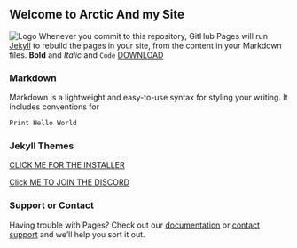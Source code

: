 ## Welcome to Arctic And my Site


![Logo](https://api.glowking.net/cl/arctic_transparent.png) 
Whenever you commit to this repository, GitHub Pages will run [Jekyll](https://jekyllrb.com/) to rebuild the pages in your site, from the content in your Markdown files.
**Bold** and _Italic_ and `Code` [DOWNLOAD](https://glowking.net/discord)
### Markdown

Markdown is a lightweight and easy-to-use syntax for styling your writing. It includes conventions for

```markdown
Print Hello World
```



### Jekyll Themes

[CLICK ME FOR THE INSTALLER](https://api.glowking.net/cl/dl/ArcticInstaller.zip)


[Click ME TO JOIN THE DISCORD](api.glowking.net/discord)
### Support or Contact

Having trouble with Pages? Check out our [documentation](https://docs.github.com/categories/github-pages-basics/) or [contact support](https://support.github.com/contact) and we’ll help you sort it out.
